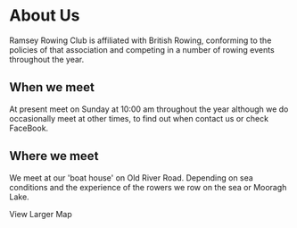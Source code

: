 # About Us
Ramsey Rowing Club is affiliated with British Rowing, conforming to the 
policies of that association and competing in a number of rowing events 
throughout the year.

## When we meet
At present meet on Sunday at 10:00 am throughout the year although we do 
occasionally meet at other times, to find out when contact us or check 
FaceBook.

## Where we meet
We meet at our 'boat house' on Old River Road. Depending on sea conditions and 
the experience of the rowers we row on the sea or Mooragh Lake.

View Larger Map
